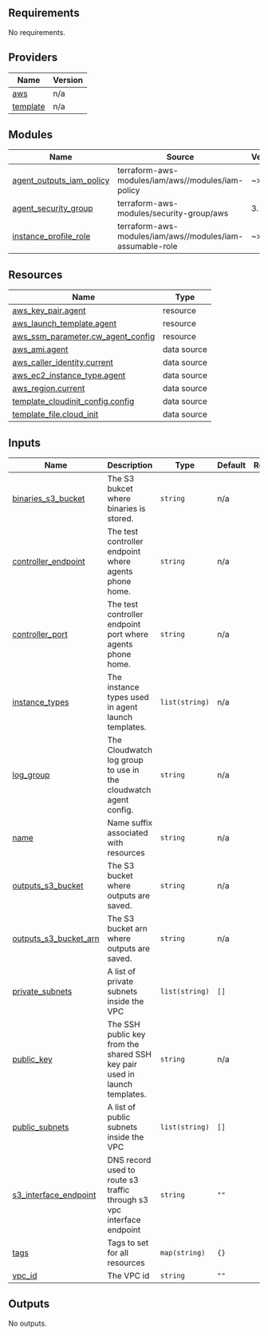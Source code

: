<!-- BEGINNING OF PRE-COMMIT-TERRAFORM DOCS HOOK -->
## Requirements

No requirements.

## Providers

| Name | Version |
|------|---------|
| <a name="provider_aws"></a> [aws](#provider\_aws) | n/a |
| <a name="provider_template"></a> [template](#provider\_template) | n/a |

## Modules

| Name | Source | Version |
|------|--------|---------|
| <a name="module_agent_outputs_iam_policy"></a> [agent\_outputs\_iam\_policy](#module\_agent\_outputs\_iam\_policy) | terraform-aws-modules/iam/aws//modules/iam-policy | ~> 3.0 |
| <a name="module_agent_security_group"></a> [agent\_security\_group](#module\_agent\_security\_group) | terraform-aws-modules/security-group/aws | 3.1.0 |
| <a name="module_instance_profile_role"></a> [instance\_profile\_role](#module\_instance\_profile\_role) | terraform-aws-modules/iam/aws//modules/iam-assumable-role | ~> 5 |

## Resources

| Name | Type |
|------|------|
| [aws_key_pair.agent](https://registry.terraform.io/providers/hashicorp/aws/latest/docs/resources/key_pair) | resource |
| [aws_launch_template.agent](https://registry.terraform.io/providers/hashicorp/aws/latest/docs/resources/launch_template) | resource |
| [aws_ssm_parameter.cw_agent_config](https://registry.terraform.io/providers/hashicorp/aws/latest/docs/resources/ssm_parameter) | resource |
| [aws_ami.agent](https://registry.terraform.io/providers/hashicorp/aws/latest/docs/data-sources/ami) | data source |
| [aws_caller_identity.current](https://registry.terraform.io/providers/hashicorp/aws/latest/docs/data-sources/caller_identity) | data source |
| [aws_ec2_instance_type.agent](https://registry.terraform.io/providers/hashicorp/aws/latest/docs/data-sources/ec2_instance_type) | data source |
| [aws_region.current](https://registry.terraform.io/providers/hashicorp/aws/latest/docs/data-sources/region) | data source |
| [template_cloudinit_config.config](https://registry.terraform.io/providers/hashicorp/template/latest/docs/data-sources/cloudinit_config) | data source |
| [template_file.cloud_init](https://registry.terraform.io/providers/hashicorp/template/latest/docs/data-sources/file) | data source |

## Inputs

| Name | Description | Type | Default | Required |
|------|-------------|------|---------|:--------:|
| <a name="input_binaries_s3_bucket"></a> [binaries\_s3\_bucket](#input\_binaries\_s3\_bucket) | The S3 bukcet where binaries is stored. | `string` | n/a | yes |
| <a name="input_controller_endpoint"></a> [controller\_endpoint](#input\_controller\_endpoint) | The test controller endpoint where agents phone home. | `string` | n/a | yes |
| <a name="input_controller_port"></a> [controller\_port](#input\_controller\_port) | The test controller endpoint port where agents phone home. | `string` | n/a | yes |
| <a name="input_instance_types"></a> [instance\_types](#input\_instance\_types) | The instance types used in agent launch templates. | `list(string)` | n/a | yes |
| <a name="input_log_group"></a> [log\_group](#input\_log\_group) | The Cloudwatch log group to use in the cloudwatch agent config. | `string` | n/a | yes |
| <a name="input_name"></a> [name](#input\_name) | Name suffix associated with resources | `string` | n/a | yes |
| <a name="input_outputs_s3_bucket"></a> [outputs\_s3\_bucket](#input\_outputs\_s3\_bucket) | The S3 bucket where outputs are saved. | `string` | n/a | yes |
| <a name="input_outputs_s3_bucket_arn"></a> [outputs\_s3\_bucket\_arn](#input\_outputs\_s3\_bucket\_arn) | The S3 bucket arn where outputs are saved. | `string` | n/a | yes |
| <a name="input_private_subnets"></a> [private\_subnets](#input\_private\_subnets) | A list of private subnets inside the VPC | `list(string)` | `[]` | no |
| <a name="input_public_key"></a> [public\_key](#input\_public\_key) | The SSH public key from the shared SSH key pair used in launch templates. | `string` | n/a | yes |
| <a name="input_public_subnets"></a> [public\_subnets](#input\_public\_subnets) | A list of public subnets inside the VPC | `list(string)` | `[]` | no |
| <a name="input_s3_interface_endpoint"></a> [s3\_interface\_endpoint](#input\_s3\_interface\_endpoint) | DNS record used to route s3 traffic through s3 vpc interface endpoint | `string` | `""` | no |
| <a name="input_tags"></a> [tags](#input\_tags) | Tags to set for all resources | `map(string)` | `{}` | no |
| <a name="input_vpc_id"></a> [vpc\_id](#input\_vpc\_id) | The VPC id | `string` | `""` | no |

## Outputs

No outputs.
<!-- END OF PRE-COMMIT-TERRAFORM DOCS HOOK -->
